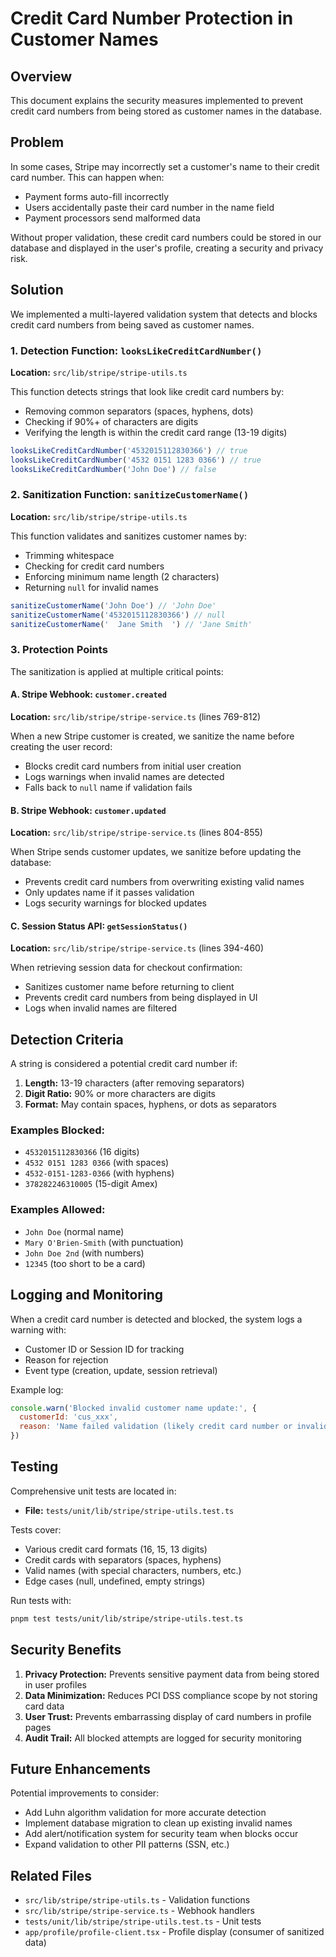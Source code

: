 # Credit Card Number Protection in Customer Names

## Overview

This document explains the security measures implemented to prevent credit card numbers from being stored as customer names in the database.

## Problem

In some cases, Stripe may incorrectly set a customer's name to their credit card number. This can happen when:
- Payment forms auto-fill incorrectly
- Users accidentally paste their card number in the name field
- Payment processors send malformed data

Without proper validation, these credit card numbers could be stored in our database and displayed in the user's profile, creating a security and privacy risk.

## Solution

We implemented a multi-layered validation system that detects and blocks credit card numbers from being saved as customer names.

### 1. Detection Function: `looksLikeCreditCardNumber()`

**Location:** `src/lib/stripe/stripe-utils.ts`

This function detects strings that look like credit card numbers by:
- Removing common separators (spaces, hyphens, dots)
- Checking if 90%+ of characters are digits
- Verifying the length is within the credit card range (13-19 digits)

```typescript
looksLikeCreditCardNumber('4532015112830366') // true
looksLikeCreditCardNumber('4532 0151 1283 0366') // true
looksLikeCreditCardNumber('John Doe') // false
```

### 2. Sanitization Function: `sanitizeCustomerName()`

**Location:** `src/lib/stripe/stripe-utils.ts`

This function validates and sanitizes customer names by:
- Trimming whitespace
- Checking for credit card numbers
- Enforcing minimum name length (2 characters)
- Returning `null` for invalid names

```typescript
sanitizeCustomerName('John Doe') // 'John Doe'
sanitizeCustomerName('4532015112830366') // null
sanitizeCustomerName('  Jane Smith  ') // 'Jane Smith'
```

### 3. Protection Points

The sanitization is applied at multiple critical points:

#### A. Stripe Webhook: `customer.created`
**Location:** `src/lib/stripe/stripe-service.ts` (lines 769-812)

When a new Stripe customer is created, we sanitize the name before creating the user record:
- Blocks credit card numbers from initial user creation
- Logs warnings when invalid names are detected
- Falls back to `null` name if validation fails

#### B. Stripe Webhook: `customer.updated`
**Location:** `src/lib/stripe/stripe-service.ts` (lines 804-855)

When Stripe sends customer updates, we sanitize before updating the database:
- Prevents credit card numbers from overwriting existing valid names
- Only updates name if it passes validation
- Logs security warnings for blocked updates

#### C. Session Status API: `getSessionStatus()`
**Location:** `src/lib/stripe/stripe-service.ts` (lines 394-460)

When retrieving session data for checkout confirmation:
- Sanitizes customer name before returning to client
- Prevents credit card numbers from being displayed in UI
- Logs when invalid names are filtered

## Detection Criteria

A string is considered a potential credit card number if:
1. **Length:** 13-19 characters (after removing separators)
2. **Digit Ratio:** 90% or more characters are digits
3. **Format:** May contain spaces, hyphens, or dots as separators

### Examples Blocked:
- `4532015112830366` (16 digits)
- `4532 0151 1283 0366` (with spaces)
- `4532-0151-1283-0366` (with hyphens)
- `378282246310005` (15-digit Amex)

### Examples Allowed:
- `John Doe` (normal name)
- `Mary O'Brien-Smith` (with punctuation)
- `John Doe 2nd` (with numbers)
- `12345` (too short to be a card)

## Logging and Monitoring

When a credit card number is detected and blocked, the system logs a warning with:
- Customer ID or Session ID for tracking
- Reason for rejection
- Event type (creation, update, session retrieval)

Example log:
```javascript
console.warn('Blocked invalid customer name update:', {
  customerId: 'cus_xxx',
  reason: 'Name failed validation (likely credit card number or invalid format)'
})
```

## Testing

Comprehensive unit tests are located in:
- **File:** `tests/unit/lib/stripe/stripe-utils.test.ts`

Tests cover:
- Various credit card formats (16, 15, 13 digits)
- Credit cards with separators (spaces, hyphens)
- Valid names (with special characters, numbers, etc.)
- Edge cases (null, undefined, empty strings)

Run tests with:
```bash
pnpm test tests/unit/lib/stripe/stripe-utils.test.ts
```

## Security Benefits

1. **Privacy Protection:** Prevents sensitive payment data from being stored in user profiles
2. **Data Minimization:** Reduces PCI DSS compliance scope by not storing card data
3. **User Trust:** Prevents embarrassing display of card numbers in profile pages
4. **Audit Trail:** All blocked attempts are logged for security monitoring

## Future Enhancements

Potential improvements to consider:
- Add Luhn algorithm validation for more accurate detection
- Implement database migration to clean up existing invalid names
- Add alert/notification system for security team when blocks occur
- Expand validation to other PII patterns (SSN, etc.)

## Related Files

- `src/lib/stripe/stripe-utils.ts` - Validation functions
- `src/lib/stripe/stripe-service.ts` - Webhook handlers
- `tests/unit/lib/stripe/stripe-utils.test.ts` - Unit tests
- `app/profile/profile-client.tsx` - Profile display (consumer of sanitized data)

